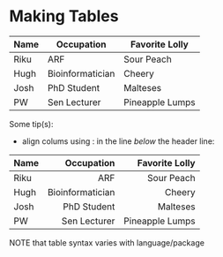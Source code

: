 # Making Tables

| Name | Occupation | Favorite Lolly|
|----|----|----|
| Riku | ARF | Sour Peach |
| Hugh | Bioinformatician| Cheery |
| Josh | PhD Student | Malteses |
| PW | Sen Lecturer | Pineapple Lumps|

Some tip(s):

* align colums using : in the line *below* the header line:


| Name | Occupation | Favorite Lolly|
|----|----:|----:|
| Riku | ARF | Sour Peach |
| Hugh | Bioinformatician| Cheery |
| Josh | PhD Student | Malteses |
| PW | Sen Lecturer | Pineapple Lumps|

NOTE that table syntax varies with language/package

